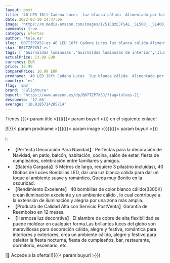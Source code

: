 ```yaml
---
layout: post
title: '40 LED 16ft Cadena Luces  luz blanca cálida  Alimentado por batería  Resistente al agua  Fulighture Decorativas Guirnaldas Luminosas para Exterior Interior Jardines Boda Fiesta de Navidad'
date: 2022-03-10 14:47:06
image: 'https://m.media-amazon.com/images/I/51CQzCJFSAL._SL500_._SL400_.jpg'
comments: true
category: ofertas
author: 'tole.es'
slug: 'B07TZP7X5J-es 40 LED 16ft Cadena Luces luz blanca cálida Alimentado por...'
sku: 'B07TZP7X5J-es'
tags: [ 'Guirnaldas luminosas','Guirnaldas luminosas de interior','Iluminación','fulighture','navidad', ]
actualPrice: 13.99 EUR
currency: EUR
price: 13.99
comparePrice: 16.99 EUR
prodname: '40 LED 16ft Cadena Luces  luz blanca cálida  Alimentado por batería  Resistente al agua  Fulighture Decorativas Guirnaldas Luminosas para Exterior Interior Jardines Boda Fiesta de Navidad'
country: 'es'
flag: '🇪🇸'
brand: 'Fulighture'
buyurl: 'https://www.amazon.es/dp/B07TZP7X5J/?tag=tolees-21'
descuento: '17.66'
average: '10.8185714285714'
---
```


Tienes [{{< param title >}}]({{< param buyurl >}}) en el siguiente enlace!

[![{{< param prodname >}}]({{< param image >}})]({{< param buyurl >}})

ℹ️:

- 【Perfecta Decoración Para Navidad】 Perfectas para la decoración de Navidad, en patio, balcón, habitación, cocina, salón de estar, fiesta de cumpleaños, celebración entre familiares y amigos.
- 【Bateria Cargada】5 Metros de largo, requiere 3 pilas(no incluídas), 40 Globos de Luces Bombillas LED, dar una luz blanca cálida para dar un toque al ambiente suave y romántico, Queda muy Bonito en la oscuridad.
- 【Rendimiento Excelente】 40 bombillas de color blanco cálido(3300K) crean iluminación excelente y un ambiente cálido , lo cual contribuye a la extensión de iluminación y alegría por una zona más amplia.
- 【Producto de Calidad Alta con Servicio PostVenta】Garantía de Reembolso en 12 meses.
- 【Hermosa luz decorativa】 El alambre de cobre de alta flexibilidad se puede moldear en cualquier forma.Las brillantes luces del globo son maravillosas para decoración cálida, alegre y festiva, romántica para interiores y exteriores, crea un ambiente cálido, alegre y festivo para deleitar la fiesta nocturna, fiesta de cumpleaños, bar, restaurante, dormitorio, escenario, etc.

[🛒 Accede a la oferta!!]({{< param buyurl >}})
